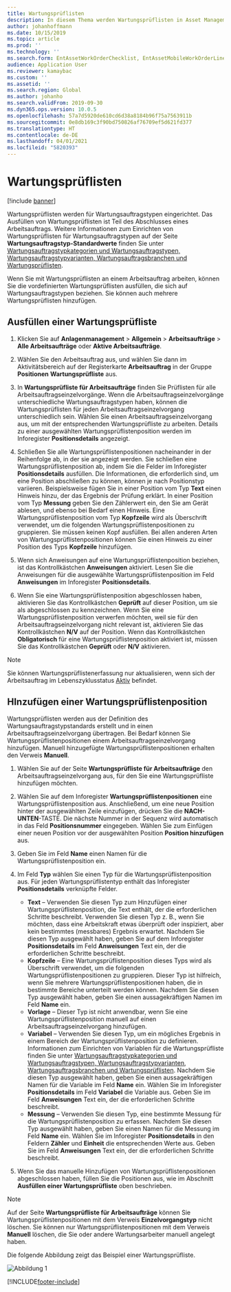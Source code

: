 ```yaml
---
title: Wartungsprüflisten
description: In diesem Thema werden Wartungsprüflisten in Asset Management beschrieben.
author: johanhoffmann
ms.date: 10/15/2019
ms.topic: article
ms.prod: ''
ms.technology: ''
ms.search.form: EntAssetWorkOrderChecklist, EntAssetMobileWorkOrderLineChecklistDetails
audience: Application User
ms.reviewer: kamaybac
ms.custom: ''
ms.assetid: ''
ms.search.region: Global
ms.author: johanho
ms.search.validFrom: 2019-09-30
ms.dyn365.ops.version: 10.0.5
ms.openlocfilehash: 57a7d5920de610cd6d38a8184b96f75a7563911b
ms.sourcegitcommit: 0e8db169c3f90bd750826af76709ef5d621fd377
ms.translationtype: HT
ms.contentlocale: de-DE
ms.lasthandoff: 04/01/2021
ms.locfileid: "5820393"
---
```

# <a name="maintenance-checklists"></a>Wartungsprüflisten

[!include [banner](../../includes/banner.md)]



Wartungsprüflisten werden für Wartungsauftragstypen eingerichtet. Das Ausfüllen von Wartungsprüflisten ist Teil des Abschlusses eines Arbeitsauftrags. Weitere Informationen zum Einrichten von Wartungsprüflisten für Wartungsauftragstypen auf der Seite **Wartungsauftragstyp-Standardwerte** finden Sie unter [Wartungsauftragstypkategorien und Wartungsauftragstypen, Wartungsauftragstypvarianten, Wartungsauftragsbranchen und Wartungsprüflisten](../setup-for-work-orders/job-groups-and-job-types-variants-trades-and-checklists.md).

Wenn Sie mit Wartungsprüflisten an einem Arbeitsauftrag arbeiten, können Sie die vordefinierten Wartungsprüflisten ausfüllen, die sich auf Wartungsauftragstypen beziehen. Sie können auch mehrere Wartungsprüflisten hinzufügen.


## <a name="fill-in-a-maintenance-checklist"></a>Ausfüllen einer Wartungsprüfliste

1. Klicken Sie auf **Anlagenmanagement** > **Allgemein** > **Arbeitsaufträge** > **Alle Arbeitsaufträge** oder **Aktive Arbeitsaufträge**.

2. Wählen Sie den Arbeitsauftrag aus, und wählen Sie dann im Aktivitätsbereich auf der Registerkarte **Arbeitsauftrag** in der Gruppe **Positionen** **Wartungsprüfliste** aus.

3. In **Wartungsprüfliste für Arbeitsaufträge** finden Sie Prüflisten für alle Arbeitsauftragseinzelvorgänge. Wenn die Arbeitsauftragseinzelvorgänge unterschiedliche Wartungsauftragstypen haben, können die Wartungsprüflisten für jeden Arbeitsauftragseinzelvorgang unterschiedlich sein. Wählen Sie einen Arbeitsauftragseinzelvorgang aus, um mit der entsprechenden Wartungsprüfliste zu arbeiten. Details zu einer ausgewählten Wartungsprüflistenposition werden im Inforegister **Positionsdetails** angezeigt.

4. Schließen Sie alle Wartungsprüflistenpositionen nacheinander in der Reihenfolge ab, in der sie angezeigt werden. Sie schließen eine Wartungsprüflistenposition ab, indem Sie die Felder im Inforegister **Positionsdetails** ausfüllen. Die Informationen, die erforderlich sind, um eine Position abschließen zu können, können je nach Positionstyp variieren. Beispielsweise fügen Sie in einer Position vom Typ **Text** einen Hinweis hinzu, der das Ergebnis der Prüfung erklärt. In einer Position vom Typ **Messung** geben Sie den Zählerwert ein, den Sie am Gerät ablesen, und ebenso bei Bedarf einen Hinweis. Eine Wartungsprüflistenposition vom Typ **Kopfzeile** wird als Überschrift verwendet, um die folgenden Wartungsprüflistenpositionen zu gruppieren. Sie müssen keinen Kopf ausfüllen. Bei allen anderen Arten von Wartungsprüflistenpositionen können Sie einen Hinweis zu einer Position des Typs **Kopfzeile** hinzufügen.

5. Wenn sich Anweisungen auf eine Wartungsprüflistenposition beziehen, ist das Kontrollkästchen **Anweisungen** aktiviert. Lesen Sie die Anweisungen für die ausgewählte Wartungsprüflistenposition im Feld **Anweisungen** im Inforegister **Positionsdetails**.

6. Wenn Sie eine Wartungsprüflistenposition abgeschlossen haben, aktivieren Sie das Kontrollkästchen **Geprüft** auf dieser Position, um sie als abgeschlossen zu kennzeichnen. Wenn Sie eine Wartungsprüflistenposition verwerfen möchten, weil sie für den Arbeitsauftragseinzelvorgang nicht relevant ist, aktivieren Sie das Kontrollkästchen **N/V** auf der Position. Wenn das Kontrollkästchen **Obligatorisch** für eine Wartungsprüflistenposition aktiviert ist, müssen Sie das Kontrollkästchen **Geprüft** oder **N/V** aktivieren.

>[!NOTE]
>Sie können Wartungsprüflistenerfassung nur aktualisieren, wenn sich der Arbeitsauftrag im Lebenszyklusstatus [Aktiv](../setup-for-work-orders/work-order-lifecycle-states.md) befindet.  


## <a name="add-a-maintenance-checklist-line"></a>HInzufügen einer Wartungsprüflistenposition

Wartungsprüflisten werden aus der Definition des Wartungsauftragstypstandards erstellt und in einen Arbeitsauftragseinzelvorgang übertragen. Bei Bedarf können Sie Wartungsprüflistenpositionen einem Arbeitsauftragseinzelvorgang hinzufügen. Manuell hinzugefügte Wartungsprüflistenpositionen erhalten den Verweis **Manuell**.

1. Wählen Sie auf der Seite **Wartungsprüfliste für Arbeitsaufträge** den Arbeitsauftragseinzelvorgang aus, für den Sie eine Wartungsprüfliste hinzufügen möchten.

2. Wählen Sie auf dem Inforegister **Wartungsprüflistenpositionen** eine Wartungsprüflistenposition aus. Anschließend, um eine neue Position hinter der ausgewählten Zeile einzufügen, drücken Sie die **NACH-UNTEN**-TASTE. Die nächste Nummer in der Sequenz wird automatisch in das Feld **Positionsnummer** eingegeben. Wählen Sie zum Einfügen einer neuen Position vor der ausgewählten Position **Position hinzufügen** aus. 

3. Geben Sie im Feld **Name** einen Namen für die Wartungsprüflistenposition ein.

4. Im Feld **Typ** wählen Sie einen Typ für die Wartungsprüflistenposition aus. Für jeden Wartungsprüflistentyp enthält das Inforegister **Positionsdetails** verknüpfte Felder.
    - **Text** – Verwenden Sie diesen Typ zum Hinzufügen einer Wartungsprüflistenposition, die Text enthält, der die erforderlichen Schritte beschreibt. Verwenden Sie diesen Typ z. B., wenn Sie möchten, dass eine Arbeitskraft etwas überprüft oder inspiziert, aber kein bestimmtes (messbares) Ergebnis erwartet. Nachdem Sie diesen Typ ausgewählt haben, geben Sie auf dem Inforegister **Positionsdetails** im Feld **Anweisungen** Text ein, der die erforderlichen Schritte beschreibt.
    - **Kopfzeile** – Eine Wartungsprüflistenposition dieses Typs wird als Überschrift verwendet, um die folgenden Wartungsprüflistenpositionen zu gruppieren. Dieser Typ ist hilfreich, wenn Sie mehrere Wartungsprüflistenpositionen haben, die in bestimmte Bereiche unterteilt werden können. Nachdem Sie diesen Typ ausgewählt haben, geben Sie einen aussagekräftigen Namen im Feld **Name** ein.
    - **Vorlage** – Dieser Typ ist nicht anwendbar, wenn Sie eine Wartungsprüflistenposition manuell auf einen Arbeitsauftragseinzelvorgang hinzufügen.  
    - **Variabel** – Verwenden Sie diesen Typ, um ein mögliches Ergebnis in einem Bereich der Wartungsprüflistenposition zu definieren. Informationen zum Einrichten von Variablen für die Wartungsprüfliste finden Sie unter [Wartungsauftragstypkategorien und Wartungsauftragstypen, Wartungsauftragstypvarianten, Wartungsauftragsbranchen und Wartungsprüflisten](../setup-for-work-orders/job-groups-and-job-types-variants-trades-and-checklists.md). Nachdem Sie diesen Typ ausgewählt haben, geben Sie einen aussagekräftigen Namen für die Variable im Feld **Name** ein. Wählen Sie im Inforegister **Positionsdetails** im Feld **Variabel** die Variable aus. Geben Sie im Feld **Anweisungen** Text ein, der die erforderlichen Schritte beschreibt.
    - **Messung** – Verwenden Sie diesen Typ, eine bestimmte Messung für die Wartungsprüflistenposition zu erfassen. Nachdem Sie diesen Typ ausgewählt haben, geben Sie einen Namen für die Messung im Feld **Name** ein. Wählen Sie im Inforegister **Positionsdetails** in den Feldern **Zähler** und **Einheit** die entsprechenden Werte aus. Geben Sie im Feld **Anweisungen** Text ein, der die erforderlichen Schritte beschreibt.

5. Wenn Sie das manuelle Hinzufügen von Wartungsprüflistenpositionen abgeschlossen haben, füllen Sie die Positionen aus, wie im Abschnitt **Ausfüllen einer Wartungsprüfliste** oben beschrieben.

>[!NOTE]
>Auf der Seite **Wartungsprüfliste für Arbeitsaufträge** können Sie Wartungsprüflistenpositionen mit dem Verweis **Einzelvorgangstyp** nicht löschen. Sie können nur Wartungsprüflistenpositionen mit dem Verweis **Manuell** löschen, die Sie oder andere Wartungsarbeiter manuell angelegt haben.

Die folgende Abbildung zeigt das Beispiel einer Wartungsprüfliste.

![Abbildung 1](media/14-work-orders.png)



[!INCLUDE[footer-include](../../../includes/footer-banner.md)]